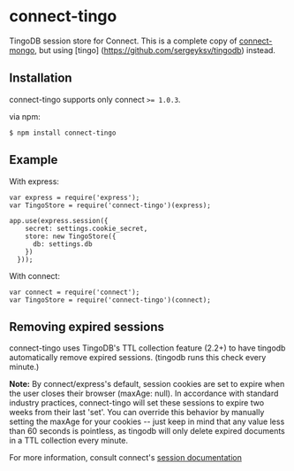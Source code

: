 # connect-tingo

  TingoDB session store for Connect.  This is a complete copy of [connect-mongo](https://github.com/kcbanner/connect-mongo),
  but using [tingo] (https://github.com/sergeyksv/tingodb) instead.

## Installation

connect-tingo supports only connect `>= 1.0.3`.

via npm:

    $ npm install connect-tingo

## Example

With express:

    var express = require('express');
    var TingoStore = require('connect-tingo')(express);

    app.use(express.session({
        secret: settings.cookie_secret,
        store: new TingoStore({
          db: settings.db
        })
      }));

With connect:

    var connect = require('connect');
    var TingoStore = require('connect-tingo')(connect);

## Removing expired sessions

  connect-tingo uses TingoDB's TTL collection feature (2.2+) to
  have tingodb automatically remove expired sessions. (tingodb runs this
  check every minute.)

  **Note:** By connect/express's default, session cookies are set to 
  expire when the user closes their browser (maxAge: null). In accordance
  with standard industry practices, connect-tingo will set these sessions
  to expire two weeks from their last 'set'. You can override this 
  behavior by manually setting the maxAge for your cookies -- just keep in
  mind that any value less than 60 seconds is pointless, as tingodb will
  only delete expired documents in a TTL collection every minute.

  For more information, consult connect's [session documentation](http://www.senchalabs.org/connect/session.html)
